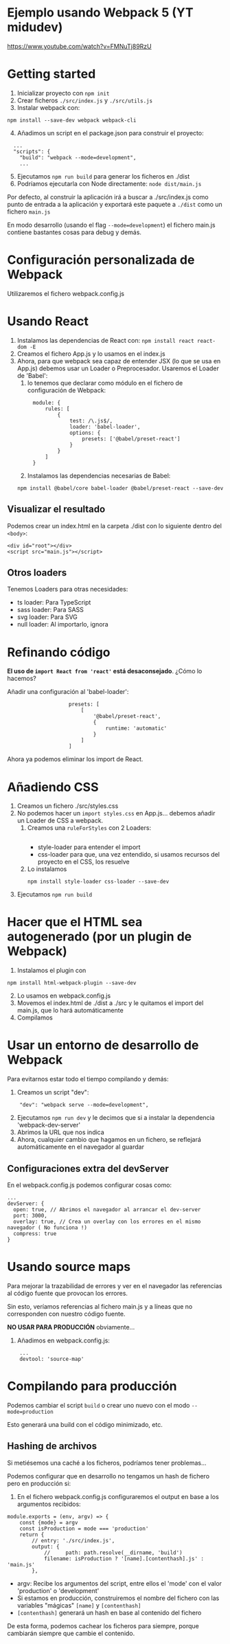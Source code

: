 # Ejemplo usando Webpack 5 (YT midudev)
https://www.youtube.com/watch?v=FMNuTj89RzU

# Getting started
1. Inicializar proyecto con `npm init`
2. Crear ficheros `./src/index.js` y `./src/utils.js`
3. Instalar webpack con:
```
npm install --save-dev webpack webpack-cli
```
4. Añadimos un script en el package.json para construir el proyecto:
```
  ...
  "scripts": {
    "build": "webpack --mode=development",
    ...
```
5. Ejecutamos `npm run build` para generar los ficheros en ./dist
6. Podríamos ejecutarla con Node directamente: `node dist/main.js`

Por defecto, al construir la aplicación irá a buscar a ./src/index.js como punto de entrada a la aplicación y exportará
este paquete a `./dist` como un fichero `main.js`

En modo desarrollo (usando el flag `--mode=development`) el fichero main.js contiene bastantes cosas para debug y demás.

# Configuración personalizada de Webpack

Utilizaremos el fichero webpack.config.js

# Usando React
1. Instalamos las dependencias de React con: `npm install react react-dom -E`
2. Creamos el fichero App.js y lo usamos en el index.js
3. Ahora, para que webpack sea capaz de entender JSX (lo que se usa en App.js) debemos usar un Loader o Preprocesador.
Usaremos el Loader de 'Babel':
   1. lo tenemos que declarar como módulo en el fichero de configuración de Webpack:
   ```
        module: {
            rules: [
                {
                    test: /\.js$/,
                    loader: 'babel-loader',
                    options: {
                        presets: ['@babel/preset-react']
                    }
                }
            ]
        }
   ```
   2. Instalamos las dependencias necesarias de Babel:
   ```
   npm install @babel/core babel-loader @babel/preset-react --save-dev
   ```
   
## Visualizar el resultado
Podemos crear un index.html en la carpeta ./dist con lo siguiente dentro del `<body>`:
```
<div id="root"></div>
<script src="main.js"></script>
```   

## Otros loaders
Tenemos Loaders para otras necesidades:
* ts loader: Para TypeScript
* sass loader: Para SASS
* svg loader: Para SVG
* null loader: Al importarlo, ignora


# Refinando código

**El uso de `import React from 'react'` está desaconsejado**. ¿Cómo lo hacemos?

Añadir una configuración al 'babel-loader':
```
                    presets: [
                        [
                            '@babel/preset-react',
                            {
                                runtime: 'automatic'
                            }
                        ]
                    ]
```

Ahora ya podemos eliminar los import de React.

# Añadiendo CSS

1. Creamos un fichero ./src/styles.css
2. No podemos hacer un `import styles.css` en App.js... debemos añadir un Loader de CSS a webpack.
   1. Creamos una `ruleForStyles` con 2 Loaders:
      ```
      ```
      * style-loader para entender el import
      * css-loader para que, una vez entendido, si usamos recursos del proyecto en el CSS, los resuelve
   2. Lo instalamos 
      ```
      npm install style-loader css-loader --save-dev
      ```
3. Ejecutamos `npm run build`


# Hacer que el HTML sea autogenerado (por un plugin de Webpack)

1. Instalamos el plugin con 
```
npm install html-webpack-plugin --save-dev
```
2. Lo usamos en webpack.config.js
3. Movemos el index.html de ./dist a ./src y le quitamos el import del main.js, que lo hará automáticamente
4. Compilamos


# Usar un entorno de desarrollo de Webpack

Para evitarnos estar todo el tiempo compilando y demás:
1. Creamos un script "dev":
```
    "dev": "webpack serve --mode=development",
```
2. Ejecutamos `npm run dev` y le decimos que si a instalar la dependencia 'webpack-dev-server'
3. Abrimos la URL que nos indica
4. Ahora, cualquier cambio que hagamos en un fichero, se reflejará automáticamente en el navegador al guardar

## Configuraciones extra del devServer
En el webpack.config.js podemos configurar cosas como:
```
...
devServer: {
  open: true, // Abrimos el navegador al arrancar el dev-server
  port: 3000,
  overlay: true, // Crea un overlay con los errores en el mismo navegador ( No funciona !)
  compress: true
}
```


# Usando source maps

Para mejorar la trazabilidad de errores y ver en el navegador las referencias al código fuente que 
provocan los errores. 

Sin esto, veríamos referencias al fichero main.js y a líneas que no corresponden con nuestro código fuente.

**NO USAR PARA PRODUCCIÓN** obviamente...

1. Añadimos en webpack.config.js:
```
    ...
    devtool: 'source-map'
```


# Compilando para producción

Podemos cambiar el script `build` o crear uno nuevo con el modo `--mode=production`

Esto generará una build con el código minimizado, etc.

## Hashing de archivos

Si metiésemos una caché a los ficheros, podríamos tener problemas...

Podemos configurar que en desarrollo no tengamos un hash de fichero pero en producción si:
1. En el fichero webpack.config.js configuraremos el output en base a los argumentos recibidos:
```
module.exports = (env, argv) => {
    const {mode} = argv
    const isProduction = mode === 'production'
    return {
        // entry: './src/index.js',
        output: {
            //     path: path.resolve(__dirname, 'build')
            filename: isProduction ? '[name].[contenthash].js' : 'main.js'
        },
```
   * argv: Recibe los argumentos del script, entre ellos el 'mode' con el valor 'production' o 'development'
   * Si estamos en producción, construiremos el nombre del fichero con las variables "mágicas" `[name]` y `[contenthash]`
   * `[contenthash]` generará un hash en base al contenido del fichero

De esta forma, podemos cachear los ficheros para siempre, porque cambiarán siempre que cambie el contenido.
